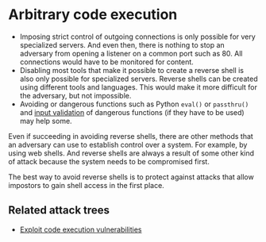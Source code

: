 # Arbitrary code execution

* Imposing strict control of outgoing connections is only possible for very specialized servers. And even then, there is nothing to stop an adversary from opening a listener on a common port such as 80. All connections would have to be monitored for content.
* Disabling most tools that make it possible to create a reverse shell is also only possible for specialized servers. Reverse shells can be created using different tools and languages. This would make it more difficult for the adversary, but not impossible.
* Avoiding or dangerous functions such as Python `eval()` or `passthru()` and [input validation](Input.md) of dangerous functions (if they have to be used) may help some.

Even if succeeding in avoiding reverse shells, there are other methods that an adversary can use to establish control 
over a system. For example, by using web shells. And reverse shells are always a result of some other kind of attack 
because the system needs to be compromised first.

The best way to avoid reverse shells is to protect against attacks that allow impostors to gain shell access in the 
first place.

## Related attack trees

* [Exploit code execution vulnerabilities](attack-trees:docs/application/Remote-code-execution)
